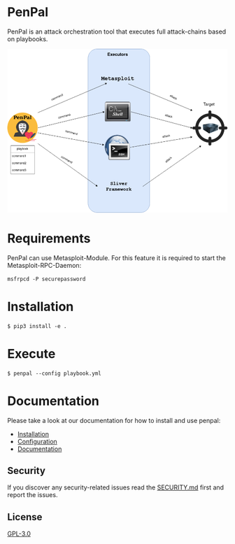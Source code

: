 # PenPal

PenPal is an attack orchestration tool that executes full attack-chains based on playbooks.

![PenPal Schema](images/penpal-schema.png "PenPal Schema")

# Requirements

PenPal can use Metasploit-Module. For this feature it is
required to start the Metasploit-RPC-Daemon:

```
msfrpcd -P securepassword
```

# Installation

```
$ pip3 install -e .
```

# Execute

```
$ penpal --config playbook.yml
```

# Documentation

Please take a look at our documentation for how to install and use penpal:

* [Installation](https://aeciddocs.ait.ac.at/penpal/current/readme_link.html#)
* [Configuration](https://aeciddocs.ait.ac.at/penpal/current/configuration/configuration.html)
* [Documentation](https://aeciddocs.ait.ac.at/penpal)

## Security

If you discover any security-related issues read the [SECURITY.md](/SECURITY.md) first and report the issues.

## License

[GPL-3.0](LICENSE)
